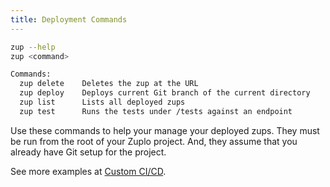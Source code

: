 ```yaml
---
title: Deployment Commands
---
```


```bash
zup --help
zup <command>

Commands:
  zup delete    Deletes the zup at the URL
  zup deploy    Deploys current Git branch of the current directory
  zup list      Lists all deployed zups
  zup test      Runs the tests under /tests against an endpoint
```

Use these commands to help your manage your deployed zups. They must be run from
the root of your Zuplo project. And, they assume that you already have Git setup
for the project.

See more examples at [Custom CI/CD](../articles/custom-ci-cd.md).

